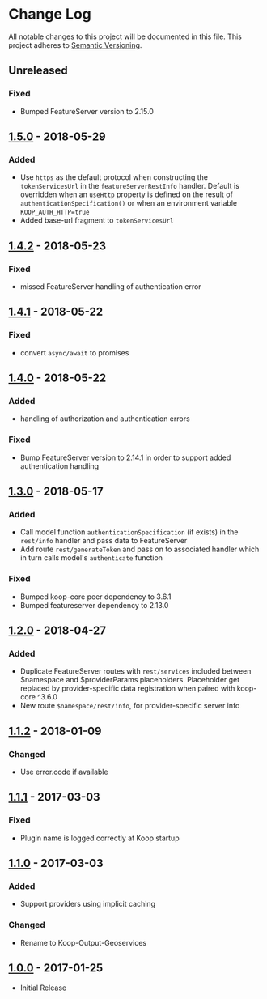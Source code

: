 # Change Log
All notable changes to this project will be documented in this file.
This project adheres to [Semantic Versioning](http://semver.org/).

## Unreleased
### Fixed
* Bumped FeatureServer version to 2.15.0

## [1.5.0] - 2018-05-29
### Added
* Use `https` as the default protocol when constructing the `tokenServicesUrl` in the `featureServerRestInfo` handler. Default is overridden when an `useHttp` property is defined on the result of `authenticationSpecification()` or when an environment variable `KOOP_AUTH_HTTP=true`
* Added base-url fragment to `tokenServicesUrl`

## [1.4.2] - 2018-05-23
### Fixed
* missed FeatureServer handling of authentication error

## [1.4.1] - 2018-05-22
### Fixed
* convert `async/await` to promises 

## [1.4.0] - 2018-05-22
### Added 
* handling of authorization and authentication errors

### Fixed
* Bump FeatureServer version to 2.14.1 in order to support added authentication handling

## [1.3.0] - 2018-05-17
### Added
* Call model function `authenticationSpecification` (if exists) in the `rest/info` handler and pass data to FeatureServer
* Add route `rest/generateToken` and pass on to associated handler which in turn calls model's `authenticate` function

### Fixed
* Bumped koop-core peer dependency to 3.6.1
* Bumped featureserver dependency to 2.13.0

## [1.2.0] - 2018-04-27
### Added
* Duplicate FeatureServer routes with `rest/services` included between $namespace and $providerParams placeholders. Placeholder get replaced by provider-specific data registration when paired with koop-core ^3.6.0
* New route `$namespace/rest/info`, for provider-specific server info

## [1.1.2] - 2018-01-09
### Changed
* Use error.code if available

## [1.1.1] - 2017-03-03
### Fixed
* Plugin name is logged correctly at Koop startup

## [1.1.0] - 2017-03-03
### Added
* Support providers using implicit caching

### Changed
* Rename to Koop-Output-Geoservices

## [1.0.0] - 2017-01-25
* Initial Release

[1.5.0]: https://github.com/koopjs/koop-featureserver-plugin/compare/v1.4.2...v1.5.0
[1.4.2]: https://github.com/koopjs/koop-featureserver-plugin/compare/v1.4.1...v1.4.2
[1.4.1]: https://github.com/koopjs/koop-featureserver-plugin/compare/v1.4.0...v1.4.1
[1.4.0]: https://github.com/koopjs/koop-featureserver-plugin/compare/v1.3.0...v1.4.0
[1.3.0]: https://github.com/koopjs/koop-featureserver-plugin/compare/v1.2.0...v1.3.0
[1.2.0]: https://github.com/koopjs/koop-featureserver-plugin/compare/v1.1.2...v1.2.0
[1.1.2]: https://github.com/koopjs/koop-featureserver-plugin/compare/v1.1.1...v1.1.2
[1.1.1]: https://github.com/koopjs/koop-featureserver-plugin/compare/v1.1.0...v1.1.1
[1.1.0]: https://github.com/koopjs/koop-featureserver-plugin/compare/v1.0.0...v1.1.0
[1.0.0]: https://github.com/koopjs/koop-featureserver-plugin/releases/tag/v1.0.0
